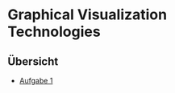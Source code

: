 <html>
	<head>
	</head>
	<body>
	<h1>Graphical Visualization Technologies</h1>
	<h2>Übersicht</h2>
	<ul>
		<li><a href="/gvt/Animierte Scheibe/aufgabe1.html">Aufgabe 1</a></li>
  </ul>
	</body>
</html>
